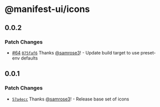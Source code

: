 # @manifest-ui/icons

## 0.0.2

### Patch Changes

- [#64](https://github.com/project44/manifest-ui/pull/64) [`075faf6`](https://github.com/project44/manifest-ui/commit/075faf627b876457a383dc010313117a872da3be) Thanks [@samrose3](https://github.com/samrose3)! - Update build target to use preset-env defaults

## 0.0.1

### Patch Changes

- [`57a4ecc`](https://github.com/project44/manifest-ui/commit/57a4ecc12d6608e0986050c8152f173ff8993dfd) Thanks [@samrose3](https://github.com/samrose3)! - Release base set of icons

